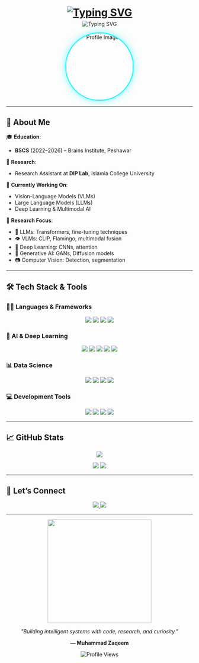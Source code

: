 <h1 align="center" style="margin-bottom: 5px;"> 
  <a href="https://git.io/typing-svg">
    <img src="https://readme-typing-svg.herokuapp.com?font=Fira+Code&weight=700&size=40&pause=1000&color=2FF7FC&center=true&vCenter=true&width=600&lines=Hi+👋,+I'm+Muhammad+Zaqeem" alt="Typing SVG" />
  </a>
</h1>

<!-- Typing SVG -->
<div align="center">
  <img src="https://readme-typing-svg.herokuapp.com?font=Fira+Code&weight=500&size=22&pause=1000&color=2FF7FC&center=true&vCenter=true&width=550&lines=AI+Researcher+%7C+LLMs+%26+VLMs;Passionate+about+Multi-Modal+AI;Deep+Learning+%7C+Vision+Language+Models" alt="Typing SVG" />
</div>

<!-- Profile Image -->
<p align="center">
  <img
    src="https://github.com/zaqeem.png"
    width="180px"
    height="180px"
    style="border-radius: 50%;
           border: 3px solid #2FF7FC;
           box-shadow: 0 0 20px rgba(47, 247, 252, 0.6);
           object-fit: cover;" 
    alt="Profile Image"
  />
</p>

---

## 🚀 About Me

🎓 **Education**:  
- **BSCS** (2022–2026) – Brains Institute, Peshawar

🔬 **Research**:  
- Research Assistant at **DIP Lab**, Islamia College University

🧠 **Currently Working On**:  
- Vision-Language Models (VLMs)  
- Large Language Models (LLMs)  
- Deep Learning & Multimodal AI  

🧪 **Research Focus**:  
- 🤖 LLMs: Transformers, fine-tuning techniques  
- 👁️ VLMs: CLIP, Flamingo, multimodal fusion  
- 🧠 Deep Learning: CNNs, attention  
- 🧬 Generative AI: GANs, Diffusion models  
- 📷 Computer Vision: Detection, segmentation  

---

## 🛠️ Tech Stack & Tools

### 👨‍💻 Languages & Frameworks
<p align="center">
  <img src="https://img.shields.io/badge/Python-3776AB?style=for-the-badge&logo=python&logoColor=white"/>
  <img src="https://img.shields.io/badge/C++-00599C?style=for-the-badge&logo=cplusplus&logoColor=white"/>
  <img src="https://img.shields.io/badge/Java-ED8B00?style=for-the-badge&logo=java&logoColor=white"/>
  <img src="https://img.shields.io/badge/JavaScript-F7DF1E?style=for-the-badge&logo=javascript&logoColor=black"/>
</p>

### 🔬 AI & Deep Learning
<p align="center">
  <img src="https://img.shields.io/badge/PyTorch-EE4C2C?style=for-the-badge&logo=pytorch&logoColor=white"/>
  <img src="https://img.shields.io/badge/TensorFlow-FF6F00?style=for-the-badge&logo=tensorflow&logoColor=white"/>
  <img src="https://img.shields.io/badge/HuggingFace-FFD21F?style=for-the-badge&logo=huggingface&logoColor=black"/>
  <img src="https://img.shields.io/badge/OpenAI-412991?style=for-the-badge&logo=openai&logoColor=white"/>
  <img src="https://img.shields.io/badge/Transformers-FF6F00?style=for-the-badge&logo=transformers&logoColor=white"/>
</p>

### 📊 Data Science
<p align="center">
  <img src="https://img.shields.io/badge/Pandas-150458?style=for-the-badge&logo=pandas&logoColor=white"/>
  <img src="https://img.shields.io/badge/NumPy-013243?style=for-the-badge&logo=numpy&logoColor=white"/>
  <img src="https://img.shields.io/badge/Matplotlib-11557C?style=for-the-badge&logo=matplotlib&logoColor=white"/>
  <img src="https://img.shields.io/badge/Plotly-3F4F75?style=for-the-badge&logo=plotly&logoColor=white"/>
</p>

### 💻 Development Tools
<p align="center">
  <img src="https://img.shields.io/badge/VS_Code-007ACC?style=for-the-badge&logo=visualstudiocode&logoColor=white"/>
  <img src="https://img.shields.io/badge/Git-F05032?style=for-the-badge&logo=git&logoColor=white"/>
  <img src="https://img.shields.io/badge/Docker-2496ED?style=for-the-badge&logo=docker&logoColor=white"/>
  <img src="https://img.shields.io/badge/Streamlit-FF4B4B?style=for-the-badge&logo=streamlit&logoColor=white"/>
</p>

---

## 📈 GitHub Stats

<p align="center">
  <img src="https://github-readme-stats.vercel.app/api?username=zaqeem&show_icons=true&theme=tokyonight&border_color=2FF7FC" />
</p>

<p align="center">
  <img src="https://github-readme-streak-stats.herokuapp.com/?user=zaqeem&theme=tokyonight&border=2FF7FC"/>
  <img src="https://github-readme-stats.vercel.app/api/top-langs/?username=zaqeem&layout=compact&theme=tokyonight&border_color=2FF7FC"/>
</p>

---

## 🔗 Let’s Connect

<p align="center">
  <a href="mailto:muhammadzaqeem@gmail.com">
    <img src="https://img.shields.io/badge/Gmail-D14836?style=for-the-badge&logo=gmail&logoColor=white"/>
  </a>
  <a href="https://github.com/zaqeem">
    <img src="https://img.shields.io/badge/GitHub-181717?style=for-the-badge&logo=github&logoColor=white"/>
  </a>
</p>

---

<!-- Footer Quote with GIF -->
<div align="center">
  <img src="https://media.giphy.com/media/LMcB8XospGZO8UQq87/giphy.gif" width="280px"/>
  <p><i>"Building intelligent systems with code, research, and curiosity."</i></p>
  <p><b>— Muhammad Zaqeem</b></p>
  <img src="https://komarev.com/ghpvc/?username=zaqeem&label=Profile+Views&color=2FF7FC&style=flat" alt="Profile Views"/>
</div>
